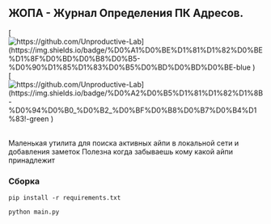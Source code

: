 ## ЖОПА - Журнал Определения ПК Адресов.
[![https://github.com/Unproductive-Lab](https://img.shields.io/badge/%D0%A1%D0%BE%D1%81%D1%82%D0%BE%D1%8F%D0%BD%D0%B8%D0%B5-%D0%90%D1%85%D1%83%D0%B5%D0%BD%D0%BD%D0%BE-blue
)](https://github.com/Unproductive-Lab)
[![https://github.com/Unproductive-Lab](https://img.shields.io/badge/%D0%A2%D0%B5%D1%81%D1%82%D1%8B-%D0%94%D0%B0_%D0%B2_%D0%BF%D0%B8%D0%B7%D0%B4%D1%83!-green
)](https://github.com/Unproductive-Lab)

<br>Маленькая утилита для поиска активных айпи в локальной сети и добавления заметок
Полезна когда забываешь кому какой айпи принадлежит


### Сборка
```
pip install -r requirements.txt
```
```
python main.py
```
